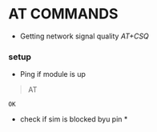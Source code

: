 # AT COMMANDS

- Getting network signal quality *AT+CSQ*

### setup

- Ping if module is up 

> AT
```
OK
```

- check if sim is blocked byu pin *
